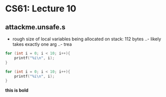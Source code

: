# CS61: Lecture 10

## attackme.unsafe.s
- rough size of local variables being allocated on stack: 112 bytes
..- likely takes exactly one arg
..- trea


```c++
for (int i = 0; i < 10; i++){
	printf("%i\n", i);
}
```
```c++
for (int i = 0; i < 10; i++){
	printf("%i\n", i);
}
```
**this is bold**
